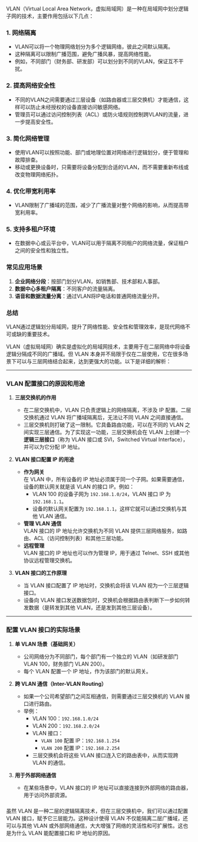 VLAN（Virtual Local Area Network，虚拟局域网）是一种在局域网中划分逻辑子网的技术，主要作用包括以下几点：  

### 1. **网络隔离**
   - VLAN可以将一个物理网络划分为多个逻辑网络，彼此之间默认隔离。  
   - 这种隔离可以限制广播范围，避免广播风暴，提高网络性能。  
   - 例如，不同部门（财务部、研发部）可以划分到不同的VLAN，保证互不干扰。

### 2. **提高网络安全性**
   - 不同的VLAN之间需要通过三层设备（如路由器或三层交换机）才能通信，这样可以防止未经授权的设备直接访问敏感网络。  
   - 管理员可以通过访问控制列表（ACL）或防火墙规则控制跨VLAN的流量，进一步提高安全性。

### 3. **简化网络管理**
   - 使用VLAN可以按照功能、部门或地理位置对网络进行逻辑划分，便于管理和故障排查。  
   - 移动或更换设备时，只需要将设备分配到合适的VLAN，而不需要重新布线或改变物理网络拓扑。

### 4. **优化带宽利用率**
   - VLAN限制了广播域的范围，减少了广播流量对整个网络的影响，从而提高带宽利用率。  

### 5. **支持多租户环境**
   - 在数据中心或云平台中，VLAN可以用于隔离不同租户的网络流量，保证租户之间的安全性和独立性。  

### **常见应用场景**
1. **企业网络分段**：按部门划分VLAN，如销售部、技术部和人事部。
2. **数据中心多租户隔离**：不同客户的流量隔离。
3. **语音和数据流量分离**：通过VLAN将IP电话和普通网络流量分开。  

### **总结**  
VLAN通过逻辑划分局域网，提升了网络性能、安全性和管理效率，是现代网络不可或缺的重要技术。







VLAN（虚拟局域网）确实是虚拟化的局域网技术，主要用于在二层网络中将设备逻辑分隔成不同的广播域。但 VLAN 本身并不局限于仅在二层使用，它在很多场景下可以与三层网络结合起来，达到更强大的功能。以下是详细的解析：

---

### **VLAN 配置接口的原因和用途**
1. **三层交换机的作用**  
   - 在二层交换机中，VLAN 只负责逻辑上的网络隔离，不涉及 IP 配置。二层交换机通过 VLAN 将广播域隔离后，无法让不同 VLAN 之间直接通信。
   - 三层交换机则打破了这一限制。它具备路由功能，可以在不同的 VLAN 之间实现三层通信。为了实现这一功能，三层交换机会在 VLAN 上创建一个 **逻辑三层接口**（称为 VLAN 接口或 SVI，Switched Virtual Interface），并可以为它分配 IP 地址。

2. **VLAN 接口配置 IP 的用途**
   - **作为网关**  
     在 VLAN 中，所有设备的 IP 地址必须属于同一个子网。如果需要通信，设备的默认网关就是该 VLAN 的接口 IP。例如：
     - VLAN 100 的设备子网为 `192.168.1.0/24`，VLAN 接口 IP 为 `192.168.1.1`。
     - 设备的默认网关配置为 `192.168.1.1`，这样它就可以通过交换机与其他 VLAN 通信。
   - **管理 VLAN 通信**  
     VLAN 接口的 IP 地址允许交换机为不同 VLAN 提供三层网络服务，如路由、ACL（访问控制列表）和其他三层功能。
   - **远程管理**  
     VLAN 接口的 IP 地址也可以作为管理 IP，用于通过 Telnet、SSH 或其他协议远程管理交换机。

3. **VLAN 接口的工作原理**
   - 当 VLAN 接口配置了 IP 地址时，交换机会将该 VLAN 视为一个三层逻辑接口。
   - 设备向 VLAN 接口发送数据包时，交换机会根据路由表判断下一步如何转发数据（是转发到其他 VLAN，还是发到其他三层设备）。

---

### **配置 VLAN 接口的实际场景**
1. **单 VLAN 场景（基础网关）**
   - 公司网络分为不同部门，每个部门有一个独立的 VLAN（如研发部门 VLAN 100，财务部门 VLAN 200）。
   - 每个 VLAN 配置一个 IP 地址，作为该部门的默认网关。

2. **跨 VLAN 通信（Inter-VLAN Routing）**
   - 如果一个公司希望部门之间互相通信，则需要通过三层交换机的 VLAN 接口进行路由。
   - 举例：
     - VLAN 100：`192.168.1.0/24`
     - VLAN 200：`192.168.2.0/24`
     - VLAN 接口：
       - `VLAN 100` 配置 IP：`192.168.1.254`
       - `VLAN 200` 配置 IP：`192.168.2.254`
     - 三层交换机会将这些 VLAN 接口连入它的路由表中，从而实现跨 VLAN 的通信。

3. **用于外部网络通信**
   - 在某些场景中，VLAN 接口的 IP 地址可以直接连接到外部网络的路由器，用于访问外部资源。

### 
虽然 VLAN 是一种二层的逻辑隔离技术，但在三层交换机中，我们可以通过配置 VLAN 接口，赋予它三层能力。这种设计使得 VLAN 不仅能隔离二层广播域，还可以与其他 VLAN 或外部网络通信，大大增强了网络的灵活性和可扩展性。这也是为什么 VLAN 能配置接口和 IP 地址的原因。